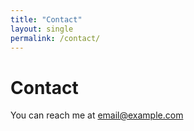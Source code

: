 ```yaml
---
title: "Contact"
layout: single
permalink: /contact/
---
```


# Contact

You can reach me at [email@example.com](mailto:email@example.com)
